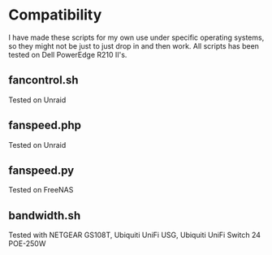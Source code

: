 # Compatibility
I have made these scripts for my own use under specific operating systems, so they might not be just to just drop in and then work. All scripts has been tested on Dell PowerEdge R210 II's.

## fancontrol.sh
Tested on Unraid

## fanspeed.php
Tested on Unraid

## fanspeed.py
Tested on FreeNAS

## bandwidth.sh
Tested with NETGEAR GS108T, Ubiquiti UniFi USG, Ubiquiti UniFi Switch 24 POE-250W

